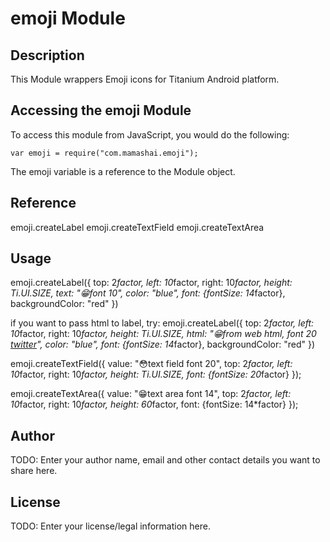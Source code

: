 # emoji Module

## Description

This Module wrappers Emoji icons for Titanium Android platform.

## Accessing the emoji Module

To access this module from JavaScript, you would do the following:

    var emoji = require("com.mamashai.emoji");

The emoji variable is a reference to the Module object.

## Reference

emoji.createLabel
emoji.createTextField
emoji.createTextArea

## Usage

emoji.createLabel({
		top: 2*factor,
		left: 10*factor,
		right: 10*factor,
		height: Ti.UI.SIZE,
		text: "😁font 10",
		color: "blue",
		font: {fontSize: 14*factor},
		backgroundColor: "red"
})

if you want to pass html to label, try:
emoji.createLabel({
		top: 2*factor,
		left: 10*factor,
		right: 10*factor,
		height: Ti.UI.SIZE,
		html: "😁from web html, font 20 <a href='http://twitter.com'>twitter</a>",
		color: "blue",
		font: {fontSize: 14*factor},
		backgroundColor: "red"
})

emoji.createTextField({
		value: "😳text field font 20",
		top: 2*factor,
		left: 10*factor,
		right: 10*factor,
		height: Ti.UI.SIZE,
		font: {fontSize: 20*factor}
});
	
emoji.createTextArea({
		value: "😁text area font 14",
		top: 2*factor,
		left: 10*factor,
		right: 10*factor,
		height: 60*factor,
		font: {fontSize: 14*factor}
});

## Author

TODO: Enter your author name, email and other contact
details you want to share here.

## License

TODO: Enter your license/legal information here.
